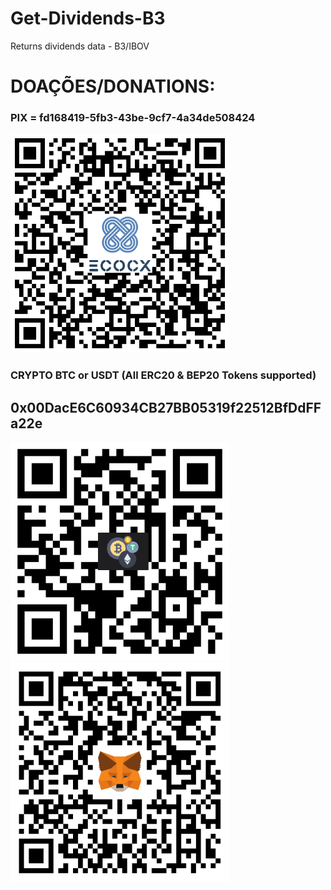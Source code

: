 
# Get-Dividends-B3
Returns dividends data - B3/IBOV


# DOAÇÕES/DONATIONS:
<p align="left">
  <h3>PIX = fd168419-5fb3-43be-9cf7-4a34de508424</h3>
  <img src="./images/Pix.png" width="350" title="PIX">
  
  <h3>CRYPTO BTC or USDT (All ERC20 & BEP20 Tokens supported)</h3>
  <h2>0x00DacE6C60934CB27BB05319f22512BfDdFFa22e</h2>
</p>
<p float="left">
  <img src="./images/Address.png" width="350" title="Address">
  <img src="./images/MetaMask.png" width="350" title="MetaMask">
</p>




